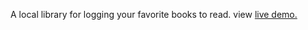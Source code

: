 A local library for logging your favorite books to read. view [live demo.](https://mitchel-okonjo.github.io/myLibrary/)
